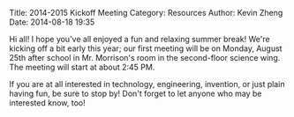 Title: 2014-2015 Kickoff Meeting
Category: Resources
Author: Kevin Zheng
Date: 2014-08-18 19:35

Hi all! I hope you've all enjoyed a fun and relaxing summer break! We're
kicking off a bit early this year; our first meeting will be on Monday,
August 25th after school in Mr. Morrison's room in the second-floor science
wing. The meeting will start at about 2:45 PM.

If you are at all interested in technology, engineering, invention, or just
plain having fun, be sure to stop by! Don't forget to let anyone who may be
interested know, too!
